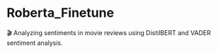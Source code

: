 # Roberta_Finetune
🎬 Analyzing sentiments in movie reviews using DistilBERT and VADER sentiment analysis.
